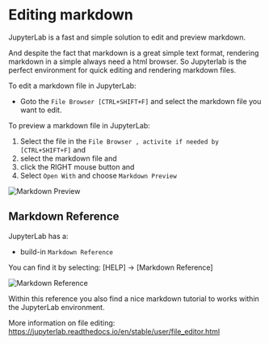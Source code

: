 # Editing markdown

JupyterLab is a fast and simple solution to edit and preview markdown. 

And despite the fact that markdown is a great simple text format, rendering markdown in a simple always need a html browser. So Jupyterlab is the perfect environment for quick editing and rendering markdown files.

To edit a markdown file in JupyterLab:
* Goto the `File Browser [CTRL+SHIFT+F]` and select the markdown file you want to edit.


To preview a markdown file in JupyterLab:

1.  Select the file in the `File Browser , activite if needed by [CTRL+SHIFT+F]` and 
2.  select the markdown file and
3.  click the RIGHT mouse button and 
4. Select `Open With`  and choose `Markdown Preview`

![Markdown Preview](/images/markdownpreview.png)

## Markdown Reference

JupyterLab has a:
* build-in `Markdown Reference`

You can find it by selecting: [HELP] -> [Markdown Reference]

![Markdown Reference](/images/markdownreference.png)


Within this reference you also find a nice markdown tutorial to works within the JupyterLab environment.


More information on file editing: https://jupyterlab.readthedocs.io/en/stable/user/file_editor.html 

